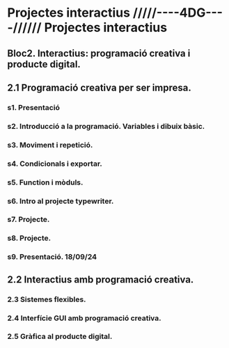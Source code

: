# Projectes interactius /////----4DG----////// Projectes interactius

## Bloc2. Interactius: programació creativa i producte digital.

## 2.1 Programació creativa per ser impresa.
 ### s1. Presentació
 ### s2. Introducció a la programació. Variables i dibuix bàsic.
 ### s3. Moviment i repetició.
 ### s4. Condicionals i exportar.
 ### s5. Function i mòduls.
 ### s6. Intro al projecte typewriter.
 ### s7. Projecte.
 ### s8. Projecte.
 ### s9. Presentació. 18/09/24


## 2.2 Interactius amb programació creativa.
### 2.3 Sistemes flexibles.
### 2.4 Interfície GUI amb programació creativa.
### 2.5 Gràfica al producte digital.
